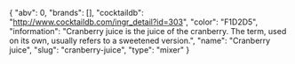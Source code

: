 {
    "abv": 0,
    "brands": [],
    "cocktaildb": "http://www.cocktaildb.com/ingr_detail?id=303",
    "color": "F1D2D5",
    "information": "Cranberry juice is the juice of the cranberry. The term, used on its own, usually refers to a sweetened version.",
    "name": "Cranberry juice",
    "slug": "cranberry-juice",
    "type": "mixer"
}